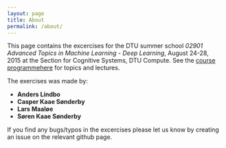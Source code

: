 ```yaml
---
layout: page
title: About
permalink: /about/
---
```


This page contains the excercises for the DTU summer school *02901 Advanced Topics in Machine Learning - Deep Learning*, August 24-28, 2015 at the Section for Cognitive Systems, DTU Compute. See the [course programmehere](http://www2.compute.dtu.dk/courses/02901/courseprogram.pdf) for topics and lectures.

The exercises was made by:
 * **Anders Lindbo**
 * **Casper Kaae Sønderby**
 * **Lars Maaløe**
 * **Søren Kaae Sønderby**

If you find any bugs/typos in the excercises please let us know by creating an issue on the relevant github page.
